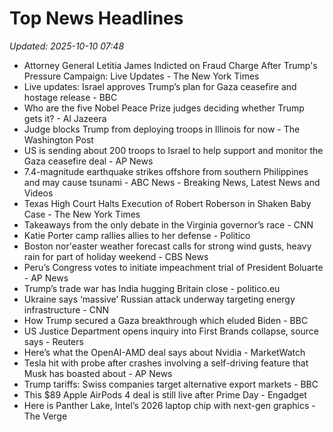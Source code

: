 # Top News Headlines

_Updated: 2025-10-10 07:48_

- Attorney General Letitia James Indicted on Fraud Charge After Trump's Pressure Campaign: Live Updates - The New York Times
- Live updates: Israel approves Trump’s plan for Gaza ceasefire and hostage release - BBC
- Who are the five Nobel Peace Prize judges deciding whether Trump gets it? - Al Jazeera
- Judge blocks Trump from deploying troops in Illinois for now - The Washington Post
- US is sending about 200 troops to Israel to help support and monitor the Gaza ceasefire deal - AP News
- 7.4-magnitude earthquake strikes offshore from southern Philippines and may cause tsunami - ABC News - Breaking News, Latest News and Videos
- Texas High Court Halts Execution of Robert Roberson in Shaken Baby Case - The New York Times
- Takeaways from the only debate in the Virginia governor’s race - CNN
- Katie Porter camp rallies allies to her defense - Politico
- Boston nor'easter weather forecast calls for strong wind gusts, heavy rain for part of holiday weekend - CBS News
- Peru’s Congress votes to initiate impeachment trial of President Boluarte - AP News
- Trump’s trade war has India hugging Britain close - politico.eu
- Ukraine says ‘massive’ Russian attack underway targeting energy infrastructure - CNN
- How Trump secured a Gaza breakthrough which eluded Biden - BBC
- US Justice Department opens inquiry into First Brands collapse, source says - Reuters
- Here’s what the OpenAI-AMD deal says about Nvidia - MarketWatch
- Tesla hit with probe after crashes involving a self-driving feature that Musk has boasted about - AP News
- Trump tariffs: Swiss companies target alternative export markets - BBC
- This $89 Apple AirPods 4 deal is still live after Prime Day - Engadget
- Here is Panther Lake, Intel’s 2026 laptop chip with next-gen graphics - The Verge